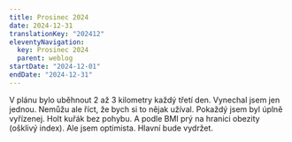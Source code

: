 ```yaml
---
title: Prosinec 2024
date: 2024-12-31
translationKey: "202412"
eleventyNavigation:
  key: Prosinec 2024
  parent: weblog
startDate: "2024-12-01"
endDate: "2024-12-31"
---
```

V plánu bylo uběhnout 2 až 3 kilometry každý třetí den. Vynechal jsem jen jednou. Nemůžu ale říct, že bych si to nějak užíval. Pokaždý jsem byl úplně vyřízenej. Holt kuřák bez pohybu. A podle BMI prý na hranici obezity (ošklivý index). Ale jsem optimista. Hlavní bude vydržet.
<!-- excerpt -->
